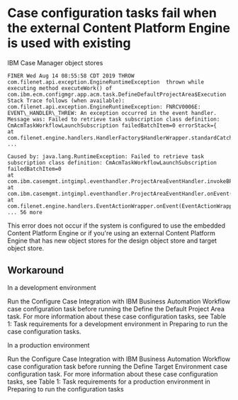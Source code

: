 # Case configuration tasks fail when the external Content Platform Engine is used with existing
IBM Case Manager object stores

```
FINER Wed Aug 14 08:55:58 CDT 2019 THROW
com.filenet.api.exception.EngineRuntimeException  thrown while executing method executeWork() of com.ibm.ecm.configmgr.app.acm.task.DefineDefaultProjectArea$Execution
Stack Trace follows (when available):
com.filenet.api.exception.EngineRuntimeException: FNRCV0006E: EVENT\_HANDLER\_THREW: An exception occurred in the event handler. Message was: Failed to retrieve task subscription class definition: CmAcmTaskWorkflowLaunchSubscription failedBatchItem=0 errorStack={
at com.filenet.engine.handlers.HandlerFactory$HandlerWrapper.standardCatch(HandlerFactory.java:304)
...

Caused by: java.lang.RuntimeException: Failed to retrieve task subscription class definition: CmAcmTaskWorkflowLaunchSubscription failedBatchItem=0
at com.ibm.casemgmt.intgimpl.eventhandler.ProjectAreaEventHandler.invokeBPMUpdate(ProjectAreaEventHandler.java:280)
at com.ibm.casemgmt.intgimpl.eventhandler.ProjectAreaEventHandler.onEvent(ProjectAreaEventHandler.java:104)
at com.filenet.engine.handlers.EventActionWrapper.onEvent(EventActionWrapper.java:60)
... 56 more
```

This error does not occur if the system is configured to use the embedded Content Platform Engine or if you're using an external Content Platform Engine that has new object stores for the design object
store and target object store.

## Workaround

In a development environment

Run the Configure Case Integration with IBM Business Automation
Workflow case configuration task before
running the Define the Default Project Area task. For more information about
these case configuration tasks, see Table 1: Task requirements for a development environment
in Preparing to run the case configuration tasks.

In a production environment

Run the Configure Case Integration with IBM Business Automation
Workflow case configuration task before
running the Define Target Environment case configuration task. For more
information about these case configuration tasks, see Table 1: Task requirements for a production
environment in Preparing to run the configuration tasks